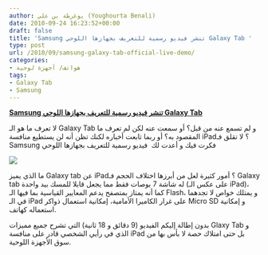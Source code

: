 ```yaml
---
author: يوغرطة بن علي (Youghourta Benali)
date: 2010-09-24 16:23:52+00:00
draft: false
title: 'Samsung تنشر فيديو رسمية للتعريف بجهازها اللوحي Galaxy Tab '
type: post
url: /2010/09/samsung-galaxy-tab-official-live-demo/
categories:
- هواتف/ أجهزة لوحية
tags:
- Galaxy Tab
- Samsung
---
```


**[Samsung تنشر فيديو رسمية للتعريف بجهازها اللوحي Galaxy Tab](https://www.it-scoop.com/2010/09/samsung-galaxy-tab-official-live-demo)**




لا تعرف ما هو الـ Galaxy Tab و لم تسمع عنه من قبل؟ أو سمعت عنه لكن لم تعرف ما المقصود به؟ أو ربما تابعت أخباره لكنك تظن أنه لن يستطيع منافسة iPad؟ لا تقلق فـ Samsung فكرت فيك و أعدت لك  فيديو رسمية للتعريف بجهازها اللوحي




[![](https://www.it-scoop.com/wp-content/uploads/2010/09/samsung-galaxy-tab.jpg)
](https://www.it-scoop.com/2010/09/samsung-galaxy-tab-official-live-demo)


ما الذي يميز Galaxy tab عن iPad؟ أمور كثيرة لعل من أبرزها اختلاف الحجم فـ Galaxy tab له شاشة 7 بوصات فقط مما يجعل قابلا للمسك بيد واحدة (على عكس الـ iPad)، كما أنه يمتاز بمتصفح يدعم المعايير القياسية بما فيها الـ Flash، و يمتلك خواص لا تجدهما في الـ iPad على غرار الكاميرا الأمامية، إمكانية استعمال ذواكر Micro SD و إمكانية استعماله كهاتف.

بدون إطالة إليكم الفيديو (9 دقائق و 18 ثانية) التي تشرح جميع مميزات Glaxy Tab و الذي في رأيي الشخصي قادر على منافسة iPad بل حتى امتلاك حصة لا بأس بها من سوق الأجهزة اللوحية.

<!-- more -->



<object classid="clsid:d27cdb6e-ae6d-11cf-96b8-444553540000" width="640" codebase="http://download.macromedia.com/pub/shockwave/cabs/flash/swflash.cab#version=6,0,40,0" height="385"><embed src="http://www.youtube.com/v/tAbsmHMAhrQ?fs=1&hl=fr_FR" allowscriptaccess="always" height="385" width="640" allowfullscreen="true" type="application/x-shockwave-flash"></embed></object>
